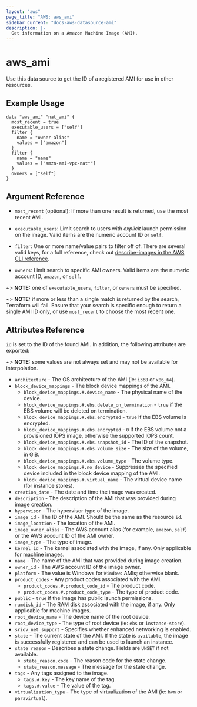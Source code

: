 ```yaml
---
layout: "aws"
page_title: "AWS: aws_ami"
sidebar_current: "docs-aws-datasource-ami"
description: |-
  Get information on a Amazon Machine Image (AMI).
---
```


# aws\_ami

Use this data source to get the ID of a registered AMI for use in other 
resources.

## Example Usage

```
data "aws_ami" "nat_ami" {
  most_recent = true
  executable_users = ["self"]
  filter {
    name = "owner-alias"
    values = ["amazon"]
  }
  filter {
    name = "name"
    values = ["amzn-ami-vpc-nat*"]
  }
  owners = ["self"]
}
```

## Argument Reference

 * `most_recent` (optional): If more than one result is returned, use the most
recent AMI.

 * `executable_users`: Limit search to users with *explicit* launch permission on
 the image. Valid items are the numeric account ID or `self`.

* `filter`: One or more name/value pairs to filter off of. There are
several valid keys, for a full reference, check out
[describe-images in the AWS CLI reference][1].

* `owners`: Limit search to specific AMI owners. Valid items are the numeric
account ID, `amazon`, or `self`.

~> **NOTE:** one of `executable_users`, `filter`, or `owners` must be specified.

~> **NOTE:** if more or less than a single match is returned by the search,
Terraform will fail. Ensure that your search is specific enough to return
a single AMI ID only, or use `most_recent` to choose the most recent one.

## Attributes Reference

`id` is set to the ID of the found AMI. In addition, the following attributes
are exported:

~> **NOTE:** some values are not always set and may not be available for
interpolation.

* `architecture` - The OS architecture of the AMI (ie: `i368` or `x86_64`).
* `block_device_mappings` - The block device mappings of the AMI.
  * `block_device_mappings.#.device_name` - The physical name of the device.
  * `block_device_mappings.#.ebs.delete_on_termination` - `true` if the EBS volume
    will be deleted on termination.
  * `block_device_mappings.#.ebs.encrypted` - `true` if the EBS volume
    is encrypted.
  * `block_device_mappings.#.ebs.encrypted` - `0` if the EBS volume
    not a provisioned IOPS image, otherwise the supported IOPS count.
  * `block_device_mappings.#.ebs.snapshot_id` - The ID of the snapshot.
  * `block_device_mappings.#.ebs.volume_size` - The size of the volume, in GiB.
  * `block_device_mappings.#.ebs.volume_type` - The volume type.
  * `block_device_mappings.#.no_device` - Suppresses the specified device
    included in the block device mapping of the AMI.
  * `block_device_mappings.#.virtual_name` - The virtual device name (for
    instance stores).
* `creation_date` - The date and time the image was created.
* `description` - The description of the AMI that was provided during image
  creation.
* `hypervisor` - The hypervisor type of the image.
* `image_id` - The ID of the AMI. Should be the same as the resource `id`.
* `image_location` - The location of the AMI.
* `image_owner_alias` - The AWS account alias (for example, `amazon`, `self`) or
  the AWS account ID of the AMI owner.
* `image_type` - The type of image.
* `kernel_id` - The kernel associated with the image, if any. Only applicable
  for machine images.
* `name` - The name of the AMI that was provided during image creation.
* `owner_id` - The AWS account ID of the image owner.
* `platform` - The value is Windows for `Windows` AMIs; otherwise blank.
* `product_codes` - Any product codes associated with the AMI.
  * `product_codes.#.product_code_id` - The product code.
  * `product_codes.#.product_code_type` - The type of product code.
* `public` - `true` if the image has public launch permissions.
* `ramdisk_id` - The RAM disk associated with the image, if any. Only applicable
  for machine images.
* `root_device_name` - The device name of the root device.
* `root_device_type` - The type of root device (ie: `ebs` or `instance-store`).
* `sriov_net_support` - Specifies whether enhanced networking is enabled.
* `state` - The current state of the AMI. If the state is `available`, the image
  is successfully registered and can be used to launch an instance.
* `state_reason` - Describes a state change. Fields are `UNSET` if not available.
  * `state_reason.code` - The reason code for the state change.
  * `state_reason.message` - The message for the state change.
* `tags` - Any tags assigned to the image.
  * `tags.#.key` - The key name of the tag.
  * `tags.#.value` - The value of the tag.
* `virtualization_type` - The type of virtualization of the AMI (ie: `hvm` or
  `paravirtual`).

[1]: http://docs.aws.amazon.com/cli/latest/reference/ec2/describe-images.html
